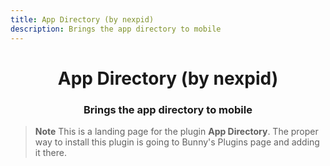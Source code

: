 ```yaml
---
title: App Directory (by nexpid)
description: Brings the app directory to mobile
---
```


<!--
  * This file was autogenerated
  * If you want to change anything, do so in the build.mjs script
  * https://github.com/nexpid/BunnyPlugins/edit/dev/scripts/build.mjs
-->

<div align="center">
    <h1>App Directory (by nexpid)</h1>
    <h3>Brings the app directory to mobile</h3>
</div>

> **Note**
> This is a landing page for the plugin **App Directory**. The proper way to install this plugin is going to Bunny's Plugins page and adding it there.
